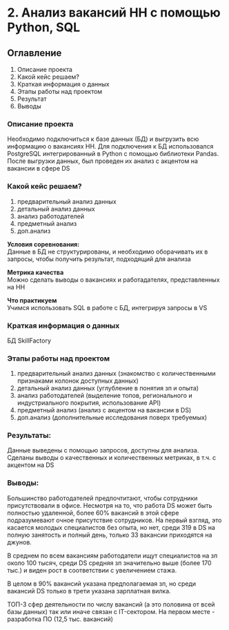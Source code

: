 # 2. Анализ вакансий HH с помощью Python, SQL

## Оглавление  
1. Описание проекта
2. Какой кейс решаем?
3. Краткая информация о данных 
4. Этапы работы над проектом
5. Результат 
6. Выводы

### Описание проекта    
Необходимо подключиться к базе данных (БД) и выгрузить всю информацию о вакансиях HH. Для подключения к БД использовался PostgreSQL интегрированный в Python с помощью библиотеки Pandas. После выгрузки данных, был проведен их анализ с акцентом на вакансии в сфере DS

### Какой кейс решаем?    
1. предварительный анализ данных
2. детальный анализ данных
3. анализ работодателей
4. предметный анализ
5. доп.анализ

**Условия соревнования:**  
Данные в БД не структурированы, и необходимо оборачивать их в запросы, чтобы получить результат, подходящий для анализа

**Метрика качества**     
Можно сделать выводы о вакансиях и работадателях, представленных на HH

**Что практикуем**     
Учимся использовать SQL в работе с БД, интегрируя запросы в VS

### Краткая информация о данных
БД SkillFactory

### Этапы работы над проектом  
1. предварительный анализ данных (знакомство с количественными признаками колонок доступных данных)
2. детальный анализ данных (углубление в понятия зп и опыта)
3. анализ работодателей (выделение топов, регионального и индустриального покрытия, использование API)
4. предметный анализ (анализ с акцентом на вакансии в DS)
5. доп.анализ (дополнительные исследования поверх требуемых)

### Результаты:  
Данные выведены с помощью запросов, доступны для анализа. Сделаны выводы о качественных и количественных метриках, в т.ч. с акцентом на DS

### Выводы:  
Большинство работодателей предпочтитают, чтобы сотрудники присутствовали в офисе. Несмотря на то, что работа DS может быть полностью удаленной, более 60% вакансий в этой сфере подразумевают очное присутствие сотрудников. На первый взгляд, это касается молодых специалистов без опыта, но нет, среди 319 в DS на полную занятость и полный день, только 33 вакансии приходятся на джунов.

В среднем по всем вакансиям работодатели ищут специалистов на зп около 100 тысяч, среди DS средняя зп значительно выше (более 170 тыс.) и виден рост в соответствии с увеличением стажа. 

В целом в 90% вакансий указана предполагаемая зп, но среди вакансий DS только в трети указана зарплатная вилка. 

ТОП-3 сфер деятельности по числу вакансий (а это половина от всей базы данных) так или иначе связан с IT-сектором. На первом месте - разработка ПО (12,5 тыс. вакансий)
